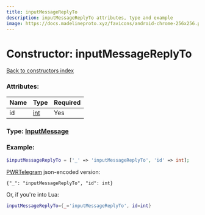 ```yaml
---
title: inputMessageReplyTo
description: inputMessageReplyTo attributes, type and example
image: https://docs.madelineproto.xyz/favicons/android-chrome-256x256.png
---
```

# Constructor: inputMessageReplyTo  
[Back to constructors index](index.md)



### Attributes:

| Name     |    Type       | Required |
|----------|---------------|----------|
|id|[int](../types/int.md) | Yes|



### Type: [InputMessage](../types/InputMessage.md)


### Example:

```php
$inputMessageReplyTo = ['_' => 'inputMessageReplyTo', 'id' => int];
```  

[PWRTelegram](https://pwrtelegram.xyz) json-encoded version:

```
{"_": "inputMessageReplyTo", "id": int}
```


Or, if you're into Lua:

```lua
inputMessageReplyTo={_='inputMessageReplyTo', id=int}

```


